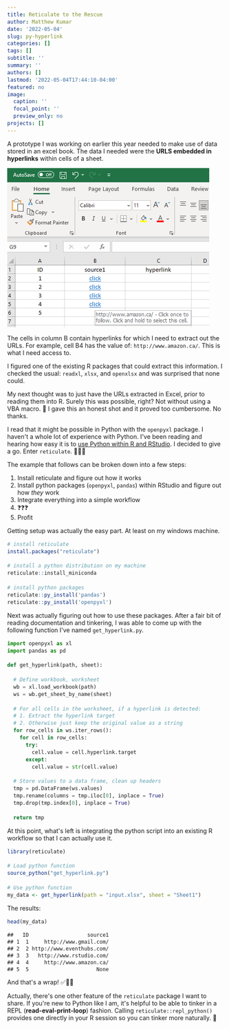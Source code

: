 ```yaml
---
title: Reticulate to the Rescue
author: Matthew Kumar
date: '2022-05-04'
slug: py-hyperlink
categories: []
tags: []
subtitle: ''
summary: ''
authors: []
lastmod: '2022-05-04T17:44:10-04:00'
featured: no
image:
  caption: ''
  focal_point: ''
  preview_only: no
projects: []
---
```


A prototype I was working on earlier this year needed to make use of data stored in an excel book. The data I needed were the **URLS embedded in hyperlinks** within cells of a sheet.

![pre](pre.png)

The cells in column B contain hyperlinks for which I need to extract out the URLs. For example, cell B4 has the value of: `http://www.amazon.ca/`. This is what I need access to. 

I figured one of the existing R packages that could extract this information. I checked the usual: `readxl`, `xlsx`, and `openxlsx` and was surprised that none could. 

My next thought was to just have the URLs extracted in Excel, prior to reading them into R. Surely this was possible, right? Not without using a VBA macro. 🤢 I gave this an honest shot and it proved too cumbersome. No thanks. 

I read that it might be possible in Python with the `openpyxl` package. I haven't a whole lot of experience with Python. I've been reading and hearing how easy it is to [use Python within R and RStudio](https://rstudio.github.io/reticulate/). I decided to give a go. Enter `reticulate`. 🐍🐍🐍

The example that follows can be broken down into a few steps:

1. Install reticulate and figure out how it works
2. Install python packages (`openpyxl`, `pandas`) within RStudio and figure out how *they* work
3. Integrate everything into a simple workflow
4. ❓️❓️❓️
5. Profit

Getting setup was actually the easy part. At least on my windows machine.


```r
# install reticulate
install.packages("reticulate")

# install a python distribution on my machine
reticulate::install_miniconda

# install python packages
reticulate::py_install('pandas')
reticulate::py_install('openpyxl')
```

Next was actually figuring out how to use these packages. After a fair bit of reading documentation and tinkering, I was able to come up with the following function I've named `get_hyperlink.py`.


```python
import openpyxl as xl
import pandas as pd

def get_hyperlink(path, sheet):

  # Define workbook, worksheet
  wb = xl.load_workbook(path)
  ws = wb.get_sheet_by_name(sheet)
  
  # For all cells in the worksheet, if a hyperlink is detected:
  # 1. Extract the hyperlink target
  # 2. Otherwise just keep the original value as a string
  for row_cells in ws.iter_rows():
    for cell in row_cells:
      try:
        cell.value = cell.hyperlink.target
      except:
        cell.value = str(cell.value)
    
  # Store values to a data frame, clean up headers 
  tmp = pd.DataFrame(ws.values)
  tmp.rename(columns = tmp.iloc[0], inplace = True)
  tmp.drop(tmp.index[0], inplace = True)
  
  return tmp
```

At this point, what's left is integrating the python script into an existing R workflow so that I can actually use it.


```r
library(reticulate)

# Load python function
source_python("get_hyperlink.py")

# Use python function
my_data <- get_hyperlink(path = "input.xlsx", sheet = "Sheet1")
```

The results:

```r
head(my_data)
```

```
##   ID                   source1
## 1  1     http://www.gmail.com/
## 2  2 http://www.eventhubs.com/
## 3  3   http://www.rstudio.com/
## 4  4     http://www.amazon.ca/
## 5  5                      None
```

And that's a wrap! ✅🏁🍻


Actually, there's one other feature of the `reticulate` package I want to share. If you're new to Python like I am, it's helpful to be able to tinker in a REPL (**read-eval-print-loop**) fashion. Calling `reticulate::repl_python()` provides one directly in your R session so you can tinker more naturally. 💪 
